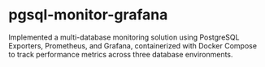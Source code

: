 # pgsql-monitor-grafana
Implemented a multi-database monitoring solution using PostgreSQL Exporters, Prometheus, and Grafana, containerized with Docker Compose to track performance metrics across three database environments.
